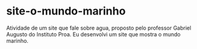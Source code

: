# site-o-mundo-marinho
Atividade de um site que fale sobre agua, proposto pelo professor Gabriel Augusto do Instituto Proa. 
Eu desenvolvi um site que mostra o mundo marinho.
